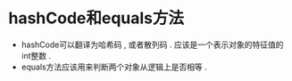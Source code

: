 # hashCode和equals方法

* hashCode可以翻译为哈希码 , 或者散列码 . 应该是一个表示对象的特征值的int整数 . 
* equals方法应该用来判断两个对象从逻辑上是否相等 . 



